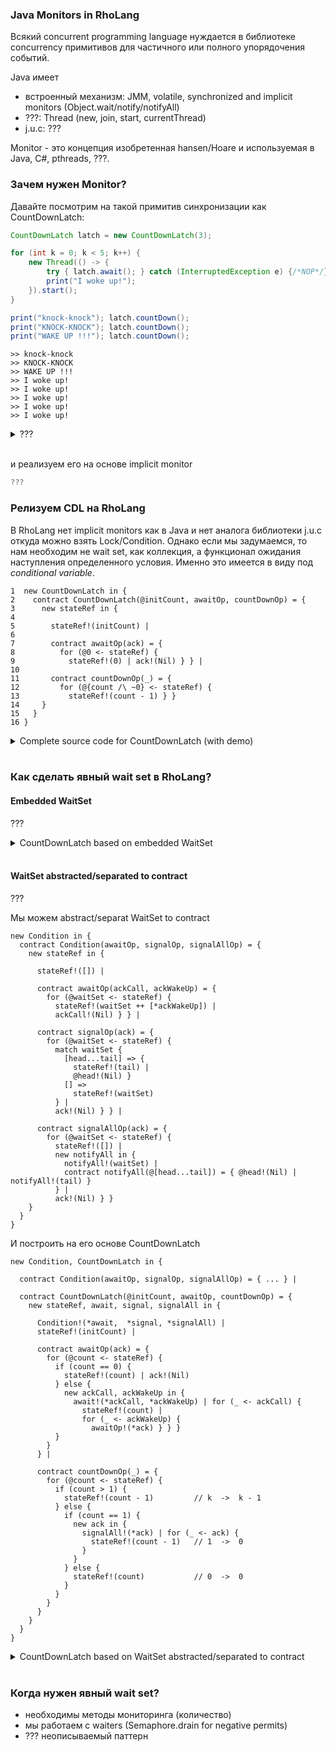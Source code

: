 ### Java Monitors in RhoLang

Всякий concurrent programming language нуждается в библиотеке concurrency примитивов для частичного или полного упорядочения событий.

Java имеет 
- встроенный механизм: JMM, volatile, synchronized and implicit monitors (Object.wait/notify/notifyAll)
- ???: Thread (new, join, start, currentThread)
- j.u.c: ???

Monitor - это концепция изобретенная hansen/Hoare и используемая в Java, C#, pthreads, ???.

### Зачем нужен Monitor?

Давайте посмотрим на такой примитив синхронизации как CountDownLatch:
```java
CountDownLatch latch = new CountDownLatch(3);

for (int k = 0; k < 5; k++) {
    new Thread(() -> {
        try { latch.await(); } catch (InterruptedException e) {/*NOP*/}
        print("I woke up!");
    }).start();
}

print("knock-knock"); latch.countDown();
print("KNOCK-KNOCK"); latch.countDown();
print("WAKE UP !!!"); latch.countDown();
```
```
>> knock-knock
>> KNOCK-KNOCK
>> WAKE UP !!!
>> I woke up!
>> I woke up!
>> I woke up!
>> I woke up!
>> I woke up!
```

<details><summary>???</summary><p>
  
```java
import java.util.concurrent.CountDownLatch;

public class Demo {

    public static void main(String[] args) {
        CountDownLatch latch = new CountDownLatch(3);

        for (int k = 0; k < 5; k++) {
            new Thread(() -> {
                try {
                    latch.await();
                } catch (InterruptedException e) {/*NOP*/}
                print("I woke up!");
            }).start();
        }

        print("knock-knock");
        latch.countDown();
        print("KNOCK-KNOCK");
        latch.countDown();
        print("WAKE UP !!!");
        latch.countDown();
    }

    static synchronized void print(Object msg) {
        System.out.println(msg);
    }
}
```
</p></details><br/>


и реализуем его на основе implicit monitor
```java
???
```

### Релизуем CDL на RhoLang
В RhoLang нет implicit monitors как в Java и нет аналога библиотеки j.u.c откуда можно взять Lock/Condition. Однако если мы задумаемся, то нам необходим не wait set, как коллекция, а функционал ожидания наступления определенного условия. Именно это имеется в виду под *conditional variable*.

```
1  new CountDownLatch in {
2    contract CountDownLatch(@initCount, awaitOp, countDownOp) = {  
3      new stateRef in {    
4    
5        stateRef!(initCount) |
6  
7        contract awaitOp(ack) = {
8          for (@0 <- stateRef) {          
9            stateRef!(0) | ack!(Nil) } } |  
10
11       contract countDownOp(_) = {
12         for (@{count /\ ~0} <- stateRef) {          
13           stateRef!(count - 1) } } 
14     }    
15   }
16 }  
```

<details><summary>Complete source code for CountDownLatch (with demo)</summary><p>
  
```
new CountDownLatch in {
  contract CountDownLatch(@initCount, awaitOp, countDownOp) = {  
    new stateRef in {    
    
      stateRef!(initCount) |
  
      contract awaitOp(ack) = {
        for (@0 <- stateRef) {          
          stateRef!(0) | 
          ack!(Nil) } } |  

      contract countDownOp(_) = {
        for (@{count /\ ~0} <- stateRef) {          
          stateRef!(count - 1) } } 
    }    
  } |
  
  new countDown, await in {
    CountDownLatch!(3, *await, *countDown) |
    
    new n in {
      n!(0) | n!(1) | n!(2) | n!(3) | n!(4) | for (@i <= n) { 
        new ack in { 
          await!(*ack) | for (_ <- ack) { stdout!([i, "I woke up!"]) } } } } |     
    
    new ack in { 
      stdoutAck!("knock-knock", *ack) | for (_ <- ack) {
        countDown!(Nil) |
        stdoutAck!("KNOCK-KNOCK", *ack) | for (_ <- ack) {
          countDown!(Nil) |
          stdoutAck!("WAKE UP !!!", *ack) | for (_ <- ack) { 
            countDown!(Nil) } } } }    
  }
}
```
```
>> "knock-knock"
>> "KNOCK-KNOCK"
>> "WAKE UP !!!"
>> [4, "I woke up!"]
>> [1, "I woke up!"]
>> [0, "I woke up!"]
>> [3, "I woke up!"]
>> [2, "I woke up!"]
```
</p></details><br/>

### Как сделать явный wait set в RhoLang?

#### Embedded WaitSet
???
<details><summary>CountDownLatch based on embedded WaitSet</summary><p>
  
```
new CountDownLatch in {
  contract CountDownLatch(@initCount, awaitOp, countDownOp) = {  
    new stateRef in {    
    
      stateRef!(initCount, []) |
  
      contract awaitOp(ack) = {
        for (@count, @waitSet <- stateRef) {          
          if (count > 0) {
            stateRef!(count, waitSet ++ [*ack])
          } else {             
            stateRef!(count, waitSet) |
            ack!(Nil) } } } |  
  
      contract countDownOp(_) = {
        for (@count, @waitSet <- stateRef) {          
          if (count > 1) {
            stateRef!(count - 1, waitSet)          
          } else {
            stateRef!(0, []) |            
            new notifyAll in {            
              notifyAll!(waitSet) |
              contract notifyAll(@[head...tail]) = { @head!(Nil) | notifyAll!(tail) }  
            } } } }                  
    }    
  }
}
```
</p></details><br/>

#### WaitSet abstracted/separated to contract
???

Мы можем abstract/separat WaitSet to contract
```
new Condition in {
  contract Condition(awaitOp, signalOp, signalAllOp) = {
    new stateRef in {
     
      stateRef!([]) |
      
      contract awaitOp(ackCall, ackWakeUp) = {
        for (@waitSet <- stateRef) {
          stateRef!(waitSet ++ [*ackWakeUp]) |
          ackCall!(Nil) } } |
    
      contract signalOp(ack) = {
        for (@waitSet <- stateRef) {
          match waitSet {
            [head...tail] => { 
              stateRef!(tail) |
              @head!(Nil) }
            [] => 
              stateRef!(waitSet)
          } |
          ack!(Nil) } } |
    
      contract signalAllOp(ack) = {
        for (@waitSet <- stateRef) {
          stateRef!([]) |
          new notifyAll in {            
            notifyAll!(waitSet) |
            contract notifyAll(@[head...tail]) = { @head!(Nil) | notifyAll!(tail) }  
          } |
          ack!(Nil) } }           
    }  
  }
}
```

И построить на его основе CountDownLatch
```
new Condition, CountDownLatch in {

  contract Condition(awaitOp, signalOp, signalAllOp) = { ... } |

  contract CountDownLatch(@initCount, awaitOp, countDownOp) = {  
    new stateRef, await, signal, signalAll in {
    
      Condition!(*await,  *signal, *signalAll) |    
      stateRef!(initCount) |
  
      contract awaitOp(ack) = {
        for (@count <- stateRef) {                    
          if (count == 0) {
            stateRef!(count) | ack!(Nil)             
          } else {
            new ackCall, ackWakeUp in {
              await!(*ackCall, *ackWakeUp) | for (_ <- ackCall) {
                stateRef!(count) | 
                for (_ <- ackWakeUp) {
                  awaitOp!(*ack) } } }                            
          }
        } 
      } |  

      contract countDownOp(_) = {
        for (@count <- stateRef) {          
          if (count > 1) {
            stateRef!(count - 1)         // k  ->  k - 1
          } else {
            if (count == 1) {    
              new ack in {              
                signalAll!(*ack) | for (_ <- ack) {
                  stateRef!(count - 1)   // 1  ->  0 
                }
              }
            } else {
              stateRef!(count)           // 0  ->  0
            }     
          }          
        } 
      } 
    }    
  } 
}
```

<details><summary>CountDownLatch based on WaitSet abstracted/separated to contract</summary><p>

```
new Condition, CountDownLatch in {

  contract Condition(awaitOp, signalOp, signalAllOp) = {
    new stateRef in {
     
      stateRef!([]) |
      
      contract awaitOp(ackCall, ackWakeUp) = {
        for (@waitSet <- stateRef) {
          stateRef!(waitSet ++ [*ackWakeUp]) |
          ackCall!(Nil) } } |
    
      contract signalOp(ack) = {
        for (@waitSet <- stateRef) {
          match waitSet {
            [head...tail] => { 
              stateRef!(tail) |
              @head!(Nil) }
            [] => 
              stateRef!(waitSet)
          } |
          ack!(Nil) } } |
    
      contract signalAllOp(ack) = {
        for (@waitSet <- stateRef) {
          stateRef!([]) |
          new notifyAll in {            
            notifyAll!(waitSet) |
            contract notifyAll(@[head...tail]) = { @head!(Nil) | notifyAll!(tail) }  
          } |
          ack!(Nil) } }           
    }  
  } |

  contract CountDownLatch(@initCount, awaitOp, countDownOp) = {  
    new stateRef, await, signal, signalAll in {
    
      Condition!(*await,  *signal, *signalAll) |    
      stateRef!(initCount) |
  
      contract awaitOp(ack) = {
        for (@count <- stateRef) {                    
          if (count == 0) {
            stateRef!(count) | ack!(Nil)             
          } else {
            new ackCall, ackWakeUp in {
              await!(*ackCall, *ackWakeUp) | for (_ <- ackCall) {
                stateRef!(count) | 
                for (_ <- ackWakeUp) {
                  awaitOp!(*ack) } } }                            
          }
        } 
      } |  

      contract countDownOp(_) = {
        for (@count <- stateRef) {          
          if (count > 1) {
            stateRef!(count - 1)         // k  ->  k - 1
          } else {
            if (count == 1) {    
              new ack in {              
                signalAll!(*ack) | for (_ <- ack) {
                  stateRef!(count - 1)   // 1  ->  0 
                }
              }
            } else {
              stateRef!(count)           // 0  ->  0
            }     
          }          
        } 
      } 

    }    
  } |
  
  new countDown, await in {
    CountDownLatch!(3, *await, *countDown) |
    
    new n in {
      n!(0) | n!(1) | n!(2) | n!(3) | n!(4) | for (@i <= n) { 
        new ack in { 
          await!(*ack) | for (_ <- ack) { stdout!([i, "I woke up!"]) } } } } | 
    
    new ack in { 
      stdoutAck!("knock-knock", *ack) | for (_ <- ack) {
        countDown!(Nil) |
        stdoutAck!("KNOCK-KNOCK", *ack) | for (_ <- ack) {
          countDown!(Nil) |
          stdoutAck!("WAKE UP !!!", *ack) | for (_ <- ack) { 
            countDown!(Nil) } } } }    
  }
}
```
</p></details><br/>

### Когда нужен явный wait set?
- необходимы методы мониторинга (количество)
- мы работаем c waiters (Semaphore.drain for negative permits)
- ??? неописываемый паттерн

